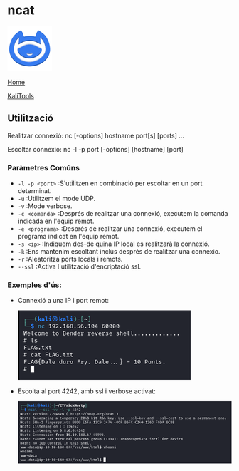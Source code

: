 # ncat

![](img/ncatLogo.png)

[Home](../../../README.md)

[KaliTools](https://www.kali.org/tools/netcat/)

## Utilització

Realitzar connexió: nc [-options] hostname port[s] [ports] ... 

Escoltar connexió: nc -l -p port [-options] [hostname] [port]

### Paràmetres Comúns
 - `-l -p <port>` :S'utilitzen en combinació per escoltar en un port determinat.
 - `-u` :Utilitzem el mode UDP.
 - `-v` :Mode verbose.
 - `-c <comanda>` :Després de realitzar una connexió, executem la comanda indicada en l'equip remot.
 - `-e <programa>` :Després de realitzar una connexió, executem el programa indicat en l'equip remot.
 - `-s <ip>` :Indiquem des-de quina IP local es realitzarà la connexió.
 - `-k` :Ens mantenim escoltant inclús després de realitzar una connexio.
 - `-r` :Aleatoritza ports locals i remots.
 - `--ssl` :Activa l'utilització d'encriptació ssl.


### Exemples d'ús:

 - Connexió a una IP i port remot:

   ![](./img/exempleConexio.png)

 - Escolta al port 4242, amb ssl i verbose activat:

   ![](./img/exempleEscolta.png)